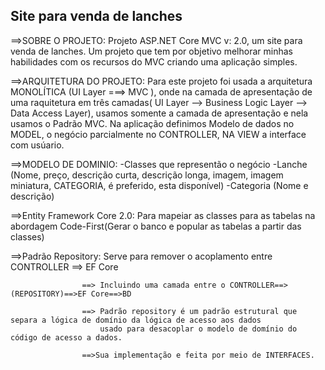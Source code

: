## Site para venda de lanches 


==>SOBRE O PROJETO:
  Projeto ASP.NET Core MVC v: 2.0, um site para venda de lanches. Um projeto que tem por objetivo melhorar minhas habilidades com os recursos do MVC criando uma           aplicação simples.


==>ARQUITETURA DO PROJETO:
  Para este projeto foi usada a arquitetura MONOLÍTICA (UI Layer ===> MVC ), onde na camada de apresentação de uma raquitetura em três camadas( UI Layer --> Business       Logic Layer --> Data Access Layer), usamos somente a camada de apresentação e nela usamos o Padrão MVC. Na aplicação definimos Modelo de dados no MODEL, o negócio       parcialmente no CONTROLLER, NA VIEW a interface com usúario.


==>MODELO DE DOMINIO:
  -Classes que representão o negócio
  -Lanche (Nome, preço, descrição curta, descrição longa, imagem, imagem miniatura, CATEGORIA, é preferido, esta disponível)
  -Categoria (Nome e descrição)

==>Entity Framework Core 2.0: Para mapeiar as classes para as tabelas na abordagem Code-First(Gerar o banco e popular as tabelas a partir das classes)

==>Padrão Repository: Serve para remover o acoplamento entre CONTROLLER ==> EF Core

                    ==> Incluindo uma camada entre o CONTROLLER==>(REPOSITORY)==>EF Core==>BD
                    
                    ==> Padrão repository é um padrão estrutural que separa a lógica de domínio da lógica de acesso aos dados
                        usado para desacoplar o modelo de domínio do código de acesso a dados.
                        
                    ==>Sua implementação e feita por meio de INTERFACES.

